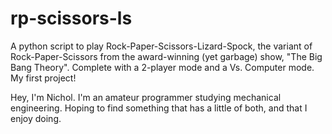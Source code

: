 # rp-scissors-ls
A python script to play Rock-Paper-Scissors-Lizard-Spock, the variant of Rock-Paper-Scissors from the award-winning (yet garbage) show, "The Big Bang Theory". Complete with a 2-player mode and a Vs. Computer mode. My first project!

Hey, I'm Nichol. I'm an amateur programmer studying mechanical engineering. Hoping to find something that has a little of both, and that I enjoy doing.
